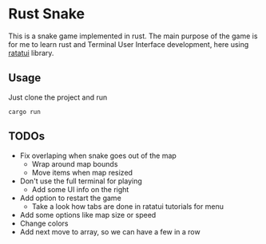 # Rust Snake
This is a snake game implemented in rust. The main purpose of the game
is for me to learn rust and Terminal User Interface development, here
using [ratatui](https://ratatui.rs/) library.

## Usage
Just clone the project and run
```
cargo run
```

## TODOs
- Fix overlaping when snake goes out of the map
    - Wrap around map bounds
    - Move items when map resized
- Don't use the full terminal for playing
    - Add some UI info on the right
- Add option to restart the game
    - Take a look how tabs are done in ratatui tutorials for menu
- Add some options like map size or speed
- Change colors
- Add next move to array, so we can have a few in a row

